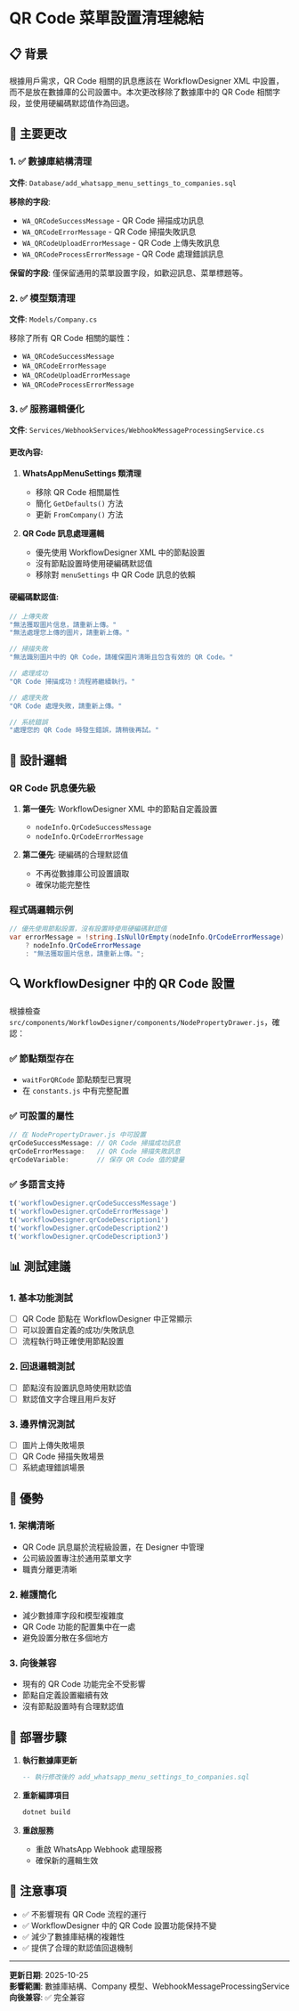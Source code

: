 # QR Code 菜單設置清理總結

## 📋 背景

根據用戶需求，QR Code 相關的訊息應該在 WorkflowDesigner XML 中設置，而不是放在數據庫的公司設置中。本次更改移除了數據庫中的 QR Code 相關字段，並使用硬編碼默認值作為回退。

## 🔄 主要更改

### 1. ✅ 數據庫結構清理

**文件**: `Database/add_whatsapp_menu_settings_to_companies.sql`

**移除的字段**:
- `WA_QRCodeSuccessMessage` - QR Code 掃描成功訊息
- `WA_QRCodeErrorMessage` - QR Code 掃描失敗訊息  
- `WA_QRCodeUploadErrorMessage` - QR Code 上傳失敗訊息
- `WA_QRCodeProcessErrorMessage` - QR Code 處理錯誤訊息

**保留的字段**: 僅保留通用的菜單設置字段，如歡迎訊息、菜單標題等。

### 2. ✅ 模型類清理

**文件**: `Models/Company.cs`

移除了所有 QR Code 相關的屬性：
- `WA_QRCodeSuccessMessage`
- `WA_QRCodeErrorMessage` 
- `WA_QRCodeUploadErrorMessage`
- `WA_QRCodeProcessErrorMessage`

### 3. ✅ 服務邏輯優化

**文件**: `Services/WebhookServices/WebhookMessageProcessingService.cs`

#### 更改內容:

1. **WhatsAppMenuSettings 類清理**
   - 移除 QR Code 相關屬性
   - 簡化 `GetDefaults()` 方法
   - 更新 `FromCompany()` 方法

2. **QR Code 訊息處理邏輯**
   - 優先使用 WorkflowDesigner XML 中的節點設置
   - 沒有節點設置時使用硬編碼默認值
   - 移除對 `menuSettings` 中 QR Code 訊息的依賴

#### 硬編碼默認值:
```csharp
// 上傳失敗
"無法獲取圖片信息，請重新上傳。"
"無法處理您上傳的圖片，請重新上傳。"

// 掃描失敗  
"無法識別圖片中的 QR Code，請確保圖片清晰且包含有效的 QR Code。"

// 處理成功
"QR Code 掃描成功！流程將繼續執行。"

// 處理失敗
"QR Code 處理失敗，請重新上傳。"

// 系統錯誤
"處理您的 QR Code 時發生錯誤，請稍後再試。"
```

## 🎯 設計邏輯

### QR Code 訊息優先級

1. **第一優先**: WorkflowDesigner XML 中的節點自定義設置
   - `nodeInfo.QrCodeSuccessMessage`
   - `nodeInfo.QrCodeErrorMessage`

2. **第二優先**: 硬編碼的合理默認值
   - 不再從數據庫公司設置讀取
   - 確保功能完整性

### 程式碼邏輯示例

```csharp
// 優先使用節點設置，沒有設置時使用硬編碼默認值
var errorMessage = !string.IsNullOrEmpty(nodeInfo.QrCodeErrorMessage) 
    ? nodeInfo.QrCodeErrorMessage 
    : "無法獲取圖片信息，請重新上傳。";
```

## 🔍 WorkflowDesigner 中的 QR Code 設置

根據檢查 `src/components/WorkflowDesigner/components/NodePropertyDrawer.js`，確認：

### ✅ 節點類型存在
- `waitForQRCode` 節點類型已實現
- 在 `constants.js` 中有完整配置

### ✅ 可設置的屬性
```javascript
// 在 NodePropertyDrawer.js 中可設置
qrCodeSuccessMessage: // QR Code 掃描成功訊息
qrCodeErrorMessage:   // QR Code 掃描失敗訊息
qrCodeVariable:       // 保存 QR Code 值的變量
```

### ✅ 多語言支持
```javascript
t('workflowDesigner.qrCodeSuccessMessage')
t('workflowDesigner.qrCodeErrorMessage')
t('workflowDesigner.qrCodeDescription1')
t('workflowDesigner.qrCodeDescription2')
t('workflowDesigner.qrCodeDescription3')
```

## 📊 測試建議

### 1. 基本功能測試
- [ ] QR Code 節點在 WorkflowDesigner 中正常顯示
- [ ] 可以設置自定義的成功/失敗訊息
- [ ] 流程執行時正確使用節點設置

### 2. 回退邏輯測試  
- [ ] 節點沒有設置訊息時使用默認值
- [ ] 默認值文字合理且用戶友好

### 3. 邊界情況測試
- [ ] 圖片上傳失敗場景
- [ ] QR Code 掃描失敗場景
- [ ] 系統處理錯誤場景

## 🎉 優勢

### 1. **架構清晰**
- QR Code 訊息屬於流程級設置，在 Designer 中管理
- 公司級設置專注於通用菜單文字
- 職責分離更清晰

### 2. **維護簡化**
- 減少數據庫字段和模型複雜度
- QR Code 功能的配置集中在一處
- 避免設置分散在多個地方

### 3. **向後兼容**
- 現有的 QR Code 功能完全不受影響
- 節點自定義設置繼續有效
- 沒有節點設置時有合理默認值

## 🚀 部署步驟

1. **執行數據庫更新**
   ```sql
   -- 執行修改後的 add_whatsapp_menu_settings_to_companies.sql
   ```

2. **重新編譯項目**
   ```bash
   dotnet build
   ```

3. **重啟服務**
   - 重啟 WhatsApp Webhook 處理服務
   - 確保新的邏輯生效

## 📝 注意事項

- ✅ 不影響現有 QR Code 流程的運行
- ✅ WorkflowDesigner 中的 QR Code 設置功能保持不變  
- ✅ 減少了數據庫結構的複雜性
- ✅ 提供了合理的默認值回退機制

---

**更新日期**: 2025-10-25  
**影響範圍**: 數據庫結構、Company 模型、WebhookMessageProcessingService  
**向後兼容**: ✅ 完全兼容

